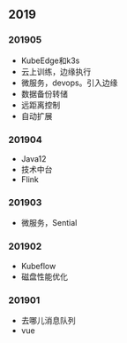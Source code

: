 ## 2019

### 201905

* KubeEdge和k3s
* 云上训练，边缘执行
* 微服务，devops。引入边缘
* 数据备份转储
* 远距离控制
* 自动扩展

### 201904

* Java12
* 技术中台
* Flink

### 201903

* 微服务，Sential

### 201902

* Kubeflow
* 磁盘性能优化

### 201901

* 去哪儿消息队列
* vue



